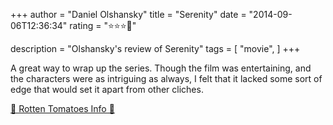 +++
author = "Daniel Olshansky"
title = "Serenity"
date = "2014-09-06T12:36:34"
rating = "⭐⭐⭐🌟"

description = "Olshansky's review of Serenity"
tags = [
    "movie",
]
+++


A great way to wrap up the series. Though the film was entertaining, and the characters were as intriguing as always, I felt that it lacked some sort of edge that would set it apart from other cliches.

[🍅 Rotten Tomatoes Info 🍅](https://www.rottentomatoes.com//m/serenity)